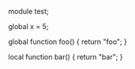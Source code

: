 module test;

global x = 5;

global function foo()
{
	return "foo";
}

local function bar()
{
	return "bar";
}